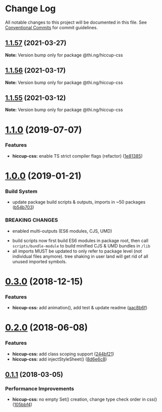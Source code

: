 # Change Log

All notable changes to this project will be documented in this file.
See [Conventional Commits](https://conventionalcommits.org) for commit guidelines.

## [1.1.57](https://github.com/thi-ng/umbrella/compare/@thi.ng/hiccup-css@1.1.56...@thi.ng/hiccup-css@1.1.57) (2021-03-27)

**Note:** Version bump only for package @thi.ng/hiccup-css





## [1.1.56](https://github.com/thi-ng/umbrella/compare/@thi.ng/hiccup-css@1.1.55...@thi.ng/hiccup-css@1.1.56) (2021-03-17)

**Note:** Version bump only for package @thi.ng/hiccup-css





## [1.1.55](https://github.com/thi-ng/umbrella/compare/@thi.ng/hiccup-css@1.1.54...@thi.ng/hiccup-css@1.1.55) (2021-03-12)

**Note:** Version bump only for package @thi.ng/hiccup-css





# [1.1.0](https://github.com/thi-ng/umbrella/compare/@thi.ng/hiccup-css@1.0.19...@thi.ng/hiccup-css@1.1.0) (2019-07-07)

### Features

* **hiccup-css:** enable TS strict compiler flags (refactor) ([1e81385](https://github.com/thi-ng/umbrella/commit/1e81385))

# [1.0.0](https://github.com/thi-ng/umbrella/compare/@thi.ng/hiccup-css@0.3.5...@thi.ng/hiccup-css@1.0.0) (2019-01-21)

### Build System

* update package build scripts & outputs, imports in ~50 packages ([b54b703](https://github.com/thi-ng/umbrella/commit/b54b703))

### BREAKING CHANGES

* enabled multi-outputs (ES6 modules, CJS, UMD)

- build scripts now first build ES6 modules in package root, then call
  `scripts/bundle-module` to build minified CJS & UMD bundles in `/lib`
- all imports MUST be updated to only refer to package level
  (not individual files anymore). tree shaking in user land will get rid of
  all unused imported symbols.

# [0.3.0](https://github.com/thi-ng/umbrella/compare/@thi.ng/hiccup-css@0.2.32...@thi.ng/hiccup-css@0.3.0) (2018-12-15)

### Features

* **hiccup-css:** add animation(), add test & update readme ([aac8b6f](https://github.com/thi-ng/umbrella/commit/aac8b6f))

<a name="0.2.0"></a>
# [0.2.0](https://github.com/thi-ng/umbrella/compare/@thi.ng/hiccup-css@0.1.24...@thi.ng/hiccup-css@0.2.0) (2018-06-08)

### Features

* **hiccup-css:** add class scoping support ([244bf21](https://github.com/thi-ng/umbrella/commit/244bf21))
* **hiccup-css:** add injectStyleSheet() ([8d6e6c8](https://github.com/thi-ng/umbrella/commit/8d6e6c8))

<a name="0.1.1"></a>
## [0.1.1](https://github.com/thi-ng/umbrella/compare/@thi.ng/hiccup-css@0.1.0...@thi.ng/hiccup-css@0.1.1) (2018-03-05)

### Performance Improvements

* **hiccup-css:** no empty Set() creation, change type check order in css() ([105bbf4](https://github.com/thi-ng/umbrella/commit/105bbf4))
